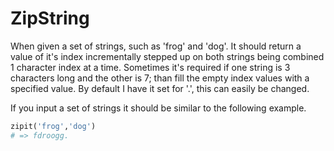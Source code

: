 # ZipString
When given a set of strings, such as 'frog' and 'dog'. It should return a value of it's index incrementally stepped up on both strings being combined 1 character index at a time.
Sometimes it's required if one string is 3 characters long and the other is 7; than fill the empty index values with a specified value. By default I have it set for '.', this can easily be changed.

If you input a set of strings it should be similar to the following example.
``` ruby
zipit('frog','dog')
# => fdroogg.
```
